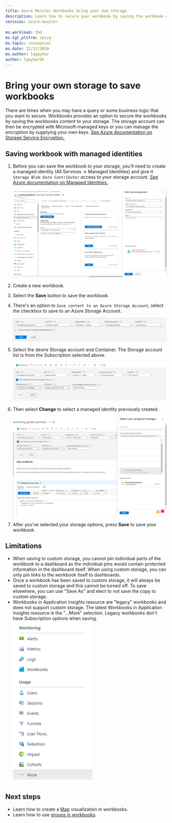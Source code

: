 ```yaml
---
title: Azure Monitor Workbooks bring your own storage
description: Learn how to secure your workbook by saving the workbook content to your storage
services: azure-monitor

ms.workload: tbd
ms.tgt_pltfrm: ibiza
ms.topic: conceptual
ms.date: 12/11/2020
ms.author: lagayhar
author: lgayhardt
---
```


# Bring your own storage to save workbooks

There are times when you may have a query or some business logic that you want to secure. Workbooks provides an option to secure the workbooks by saving the workbooks content to your storage. The storage account can then be encrypted with Microsoft-managed keys or you can manage the encryption by supplying your own keys. [See Azure documentation on Storage Service Encryption.](../../storage/common/storage-service-encryption.md)

## Saving workbook with managed identities

1. Before you can save the workbook to your storage, you'll need to create a managed identity (All Services -> Managed Identities) and give it `Storage Blob Data Contributor` access to your storage account. [See Azure documentation on Managed Identities.](../../active-directory/managed-identities-azure-resources/how-to-manage-ua-identity-portal.md)

    [![Screenshot showing adding a role assignment](./media/workbooks-bring-your-own-storage/add_identity_role_assignment.png)](./media/workbooks-bring-your-own-storage/add_identity_role_assignment.png#lightbox)

2. Create a new workbook.
3. Select the **Save** button to save the workbook.
4. There's an option to `Save content to an Azure Storage Account`, select the checkbox to save to an Azure Storage Account.

    ![Screenshot showing a the saved dialog](./media/workbooks-bring-your-own-storage/saved_dialog_default.png)

5. Select the desire Storage account and Container. The Storage account list is from the Subscription selected above.

    ![Screenshot showing a save dialog with storage option](./media/workbooks-bring-your-own-storage/save_dialog_with_storage.png)

6. Then select **Change** to select a managed identity previously created.

    [![Screenshot showing change identity dialog](./media/workbooks-bring-your-own-storage/change_managed_identity.png)](./media/workbooks-bring-your-own-storage/change_managed_identity.png#lightbox)

7. After you've selected your storage options, press **Save** to save your workbook.

## Limitations

- When saving to custom storage, you cannot pin individual parts of the workbook to a dashboard as the individual pins would contain protected information in the dashboard itself. When using custom storage, you can only pin links to the workbook itself to dashboards.
- Once a workbook has been saved to custom storage, it will always be saved to custom storage and this cannot be turned off. To save elsewhere, you can use "Save As" and elect to not save the copy to custom storage.
- Workbooks in Application Insights resource are "legacy" workbooks and does not support custom storage. The latest Workbooks in Application Insights resource is the "...More" selection. Legacy workbooks don't have Subscription options when saving.
   ![Screenshot showing legacy workbook](./media/workbooks-bring-your-own-storage/legacy_workbooks.png)

## Next steps

- Learn how to create a [Map](workbooks-map-visualizations.md) visualization in workbooks.
- Learn how to use [groups in workbooks](workbooks-groups.md).